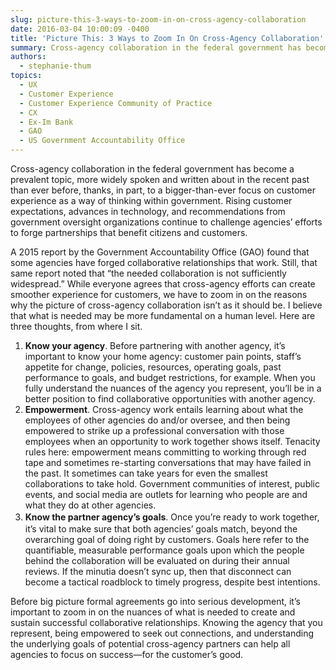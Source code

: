 ```yaml
---
slug: picture-this-3-ways-to-zoom-in-on-cross-agency-collaboration
date: 2016-03-04 10:00:09 -0400
title: 'Picture This: 3 Ways to Zoom In On Cross-Agency Collaboration'
summary: Cross-agency collaboration in the federal government has become a prevalent topic, more widely spoken and written about in the recent past than ever before, thanks, in part, to a bigger-than-ever focus on customer experience as a way of thinking within government. Rising customer expectations, advances in technology, and recommendations from government oversight organizations continue to
authors:
  - stephanie-thum
topics:
  - UX
  - Customer Experience
  - Customer Experience Community of Practice
  - CX
  - Ex-Im Bank
  - GAO
  - US Government Accountability Office
---
```


Cross-agency collaboration in the federal government has become a prevalent topic, more widely spoken and written about in the recent past than ever before, thanks, in part, to a bigger-than-ever focus on customer experience as a way of thinking within government. Rising customer expectations, advances in technology, and recommendations from government oversight organizations continue to challenge agencies’ efforts to forge partnerships that benefit citizens and customers.

A 2015 report by the Government Accountability Office (GAO) found that some agencies have forged collaborative relationships that work. Still, that same report noted that &#8220;the needed collaboration is not sufficiently widespread.&#8221; While everyone agrees that cross-agency efforts can create smoother experience for customers, we have to zoom in on the reasons why the picture of cross-agency collaboration isn’t as it should be. I believe that what is needed may be more fundamental on a human level. Here are three thoughts, from where I sit.

  1. **Know your agency**. Before partnering with another agency, it&#8217;s important to know your home agency: customer pain points, staff’s appetite for change, policies, resources, operating goals, past performance to goals, and budget restrictions, for example. When you fully understand the nuances of the agency you represent, you&#8217;ll be in a better position to find collaborative opportunities with another agency.
  2. **Empowerment**. Cross-agency work entails learning about what the employees of other agencies do and/or oversee, and then being empowered to strike up a professional conversation with those employees when an opportunity to work together shows itself. Tenacity rules here: empowerment means committing to working through red tape and sometimes re-starting conversations that may have failed in the past. It sometimes can take years for even the smallest collaborations to take hold. Government communities of interest, public events, and social media are outlets for learning who people are and what they do at other agencies.
  3. <span style="line-height: 1.5"><strong>Know the partner agency&#8217;s goals</strong>. Once you&#8217;re ready to work together, it&#8217;s vital to make sure that both agencies&#8217; goals match, beyond the overarching goal of doing right by customers. Goals here refer to the quantifiable, measurable performance goals upon which the people behind the collaboration will be evaluated on during their annual reviews. If the minutia doesn&#8217;t sync up, then that disconnect can become a tactical roadblock to timely progress, despite best intentions.</span>

Before big picture formal agreements go into serious development, it’s important to zoom in on the nuances of what is needed to create and sustain successful collaborative relationships. Knowing the agency that you represent, being empowered to seek out connections, and understanding the underlying goals of potential cross-agency partners can help all agencies to focus on success—for the customer’s good.